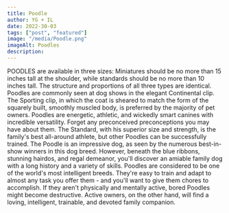 ```yaml
---
title: Poodle
author: YG + IL
date: 2022-30-03
tags: ["post", "featured"]
image: "/media/Poodle.png"
imageAlt: Poodles
description:
---
```


POODLES are available in three sizes: Miniatures should be no more than 15 inches tall at the shoulder, while standards should be no more than 10 inches tall. The structure and proportions of all three types are identical. Poodles are commonly seen at dog shows in the elegant Continental clip. The Sporting clip, in which the coat is sheared to match the form of the squarely built, smoothly muscled body, is preferred by the majority of pet owners. Poodles are energetic, athletic, and wickedly smart canines with incredible versatility. Forget any preconceived preconceptions you may have about them. The Standard, with his superior size and strength, is the family's best all-around athlete, but other Poodles can be successfully trained. The Poodle is an impressive dog, as seen by the numerous best-in-show winners in this dog breed. However, beneath the blue ribbons, stunning hairdos, and regal demeanor, you'll discover an amiable family dog with a long history and a variety of skills. Poodles are considered to be one of the world's most intelligent breeds. They're easy to train and adapt to almost any task you offer them - and you'll want to give them chores to accomplish. If they aren't physically and mentally active, bored Poodles might become destructive. Active owners, on the other hand, will find a loving, intelligent, trainable, and devoted family companion.

